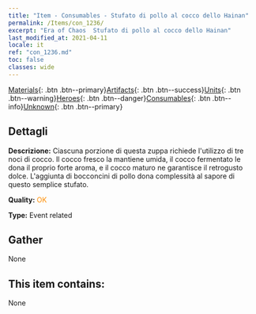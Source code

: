 ```yaml
---
title: "Item - Consumables - Stufato di pollo al cocco dello Hainan"
permalink: /Items/con_1236/
excerpt: "Era of Chaos  Stufato di pollo al cocco dello Hainan"
last_modified_at: 2021-04-11
locale: it
ref: "con_1236.md"
toc: false
classes: wide
---
```

 [Materials](/it/Items/){: .btn .btn--primary}[Artifacts](/it/Items/Artifacts/){: .btn .btn--success}[Units](/it/Items/Units/){: .btn .btn--warning}[Heroes](/it/Items/Heroes/){: .btn .btn--danger}[Consumables](/it/Items/Consumables/){: .btn .btn--info}[Unknown](/it/Items/Unknown/){: .btn .btn--primary}

## Dettagli
 **Descrizione:** Ciascuna porzione di questa zuppa richiede l'utilizzo di tre noci di cocco. Il cocco fresco la mantiene umida, il cocco fermentato le dona il proprio forte aroma, e il cocco maturo ne garantisce il retrogusto dolce. L'aggiunta di bocconcini di pollo dona complessità al sapore di questo semplice stufato.

 **Quality:** <span style="color: #FF8C00">OK</span>

 **Type:** Event related

## Gather

  None

## This item contains:

  None

